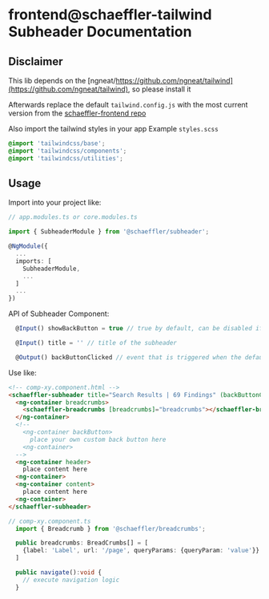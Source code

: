 # frontend@schaeffler-tailwind Subheader Documentation

## Disclaimer
This lib depends on the [ngneat/https://github.com/ngneat/tailwind](https://github.com/ngneat/tailwind), so please install it

Afterwards replace the default `tailwind.config.js` with the most current version from the [schaeffler-frontend repo](https://gitlab.schaeffler.com/frontend-schaeffler/schaeffler-frontend/-/blob/master/tailwind.config.js)

Also import the tailwind styles in your app
Example `styles.scss`
``` scss
@import 'tailwindcss/base';
@import 'tailwindcss/components';
@import 'tailwindcss/utilities';
```

## Usage

Import into your project like:

```typescript
// app.modules.ts or core.modules.ts

import { SubheaderModule } from '@schaeffler/subheader';

@NgModule({
  ...
  imports: [
    SubheaderModule,
    ...
  ]
  ...
})
```

API of Subheader Component:

```typescript
  @Input() showBackButton = true // true by default, can be disabled if you want to pass in your own custom backButton via `ng-container`

  @Input() title = '' // title of the subheader

  @Output() backButtonClicked // event that is triggered when the default backButton is clicked, only emitted if @Input() showBackButton = true
```

Use like:

```html
<!-- comp-xy.component.html -->
<schaeffler-subheader title="Search Results | 69 Findings" (backButtonClicked)="navigate()">
  <ng-container breadcrumbs>
    <schaeffler-breadcrumbs [breadcrumbs]="breadcrumbs"></schaeffler-breadcrumbs>
  </ng-container>
  <!-- 
    <ng-container backButton>
      place your own custom back button here
    <ng-container>
  -->
  <ng-container header>
    place content here
  <ng-container>
  <ng-container content>
    place content here
  <ng-container>
</schaeffler-subheader>
```

```typescript
// comp-xy.component.ts
  import { Breadcrumb } from '@schaeffler/breadcrumbs';

  public breadcrumbs: BreadCrumbs[] = [
    {label: 'Label', url: '/page', queryParams: {queryParam: 'value'}}
  ]

  public navigate():void {
    // execute navigation logic
  }
```